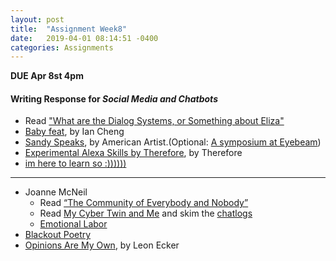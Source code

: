 ```yaml
---
layout: post
title:  "Assignment Week8"
date:   2019-04-01 08:14:51 -0400
categories: Assignments
---
```

**DUE Apr 8st 4pm**

#### Writing Response for *Social Media and Chatbots*
*  Read ["What are the Dialog Systems, or Something about Eliza"](https://medium.com/@madrugado/what-are-the-dialog-systems-or-something-about-eliza-9aefb551eaaa)
* [Baby feat](https://vimeo.com/85436452), by Ian Cheng
* [Sandy Speaks](https://mcachicago.org/Publications/Websites/I-Was-Raised-On-The-Internet/Artworks/American-Artist-Sandy-Speaks-2016), by American Artist.(Optional: [A symposium at Eyebeam](https://www.youtube.com/watch?v=goiPSz_BSiQ))
* [Experimental Alexa Skills by Therefore](https://www.studiotherefore.com/alexa-skills), by Therefore
* [im here to learn so :))))))](http://www.zachblas.info/works/im-here-to-learn-so/)
---
* Joanne McNeil
  * Read [“The Community of Everybody and Nobody”](https://mcachicago.org/Publications/Blog/2018/The-Community-Of-Everybody-And-Nobody)
  * Read [My Cyber Twin and Me](http://www.joannemcneil.com/my-cyber-twin-and-me/) and skim the [chatlogs](http://joannetwin.tumblr.com/)
  * [Emotional Labor](http://www.joannemcneil.com/gallery/emotional-labor/)
* [Blackout Poetry](https://github.com/lilymatcha/blacklight)
* [Opinions Are My Own](https://chrome.google.com/webstore/detail/opinions-are-my-own/khieoiopkamkfgfgddiciaiogcolelhj), by Leon Ecker
